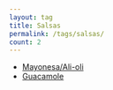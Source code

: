 ```yaml
---
layout: tag
title: Salsas
permalink: /tags/salsas/
count: 2
---
```


- [Mayonesa/Ali-oli](https://fblupi.github.io/lacocinadelupi/2021/09/07/mayonesa/)
- [Guacamole](https://fblupi.github.io/lacocinadelupi/2020/07/14/guacamole/)

